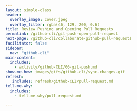 ```yaml
---
layout: simple-class
header:
  overlay_image: cover.jpeg
  overlay_filter: rgba(46, 129, 200, 0.6)
title: Review Pushing and Opening Pull Requests
permalink: /github-cli/git-push-open-pull-request
next-page: /github-cli/collaborate-github-pull-requests
facilitator: false
sidebar:
  nav: "github-cli"
main-content:
  includes:
    - activity/github-CLI/06-git-push.md
show-me-how: images/gifs/github-cli/sync-changes.gif
refresh:
   includes: refresh/github-CLI/pull-request.md
tell-me-why:
  includes:
    - tell-me-why/pull-request.md

---
```

